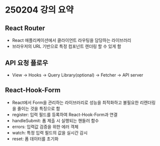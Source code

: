 # 250204 강의 요약

## React Router
- React 애플리케이션에서 클라이언트 라우팅을 담당하는 라이브러리
- 브라우저의 URL 기반으로 특정 컴포넌트 렌더링 할 수 있게 함

## API 요청 플로우
- View -> Hooks -> Query Library(optional) -> Fetcher -> API server

## React-Hook-Form
- React에서 Form을 관리하는 라이브러리로 성능을 최적화하고 불필요한 리렌더링을 줄이는 것을 특징으로 함
- register: 입력 필드를 등록하여 React-Hook-Form과 연결
- handleSubmit: 폼 제출 시 실행되는 핸들러 함수
- errors: 입력값 검증을 위한 에러 객체
- watch: 특정 입력 필드의 값을 실시간 감시
- reset: 폼 데이터를 초기화